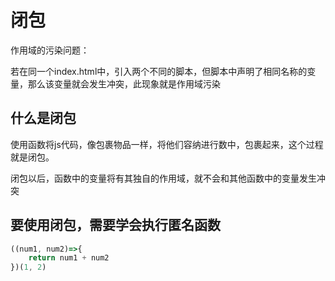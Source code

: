 # 闭包

作用域的污染问题：

若在同一个index.html中，引入两个不同的脚本，但脚本中声明了相同名称的变量，那么该变量就会发生冲突，此现象就是作用域污染

## 什么是闭包

使用函数将js代码，像包裹物品一样，将他们容纳进行数中，包裹起来，这个过程就是闭包。

闭包以后，函数中的变量将有其独自的作用域，就不会和其他函数中的变量发生冲突

## 要使用闭包，需要学会执行匿名函数

```js
((num1, num2)=>{
    return num1 + num2
})(1, 2)
```